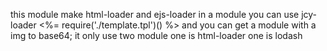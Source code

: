 this module make html-loader and ejs-loader in a module 
you can use jcy-loader <%= require('./template.tpl')() %>
and you can get a module with a img to base64;
it only use two module 
one is html-loader
one is lodash
